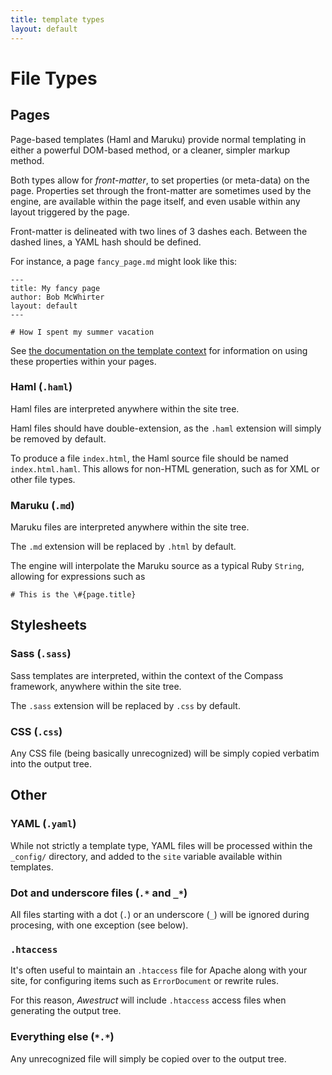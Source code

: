 ```yaml
---
title: template types
layout: default
---
```


# File Types

## Pages

Page-based templates (Haml and Maruku) provide normal templating in either
a powerful DOM-based method, or a cleaner, simpler markup method.

Both types allow for *front-matter*, to set properties (or meta-data) on
the page.  Properties set through the front-matter are sometimes used by the
engine, are available within the page itself, and even usable within any
layout triggered by the page.

Front-matter is delineated with two lines of 3 dashes each.  Between the
dashed lines, a YAML hash should be defined.
 
For instance, a page `fancy_page.md` might look like this:

    ---
    title: My fancy page
    author: Bob McWhirter
    layout: default
    ---

    # How I spent my summer vacation

See [the documentation on the template context](/template_context/)
for information on using these properties within your pages.

### Haml (`.haml`)

Haml files are interpreted anywhere within the site tree.

Haml files should have double-extension, as the `.haml` extension
will simply be removed by default.

To produce a file `index.html`, the Haml source file should be
named `index.html.haml`.  This allows for non-HTML generation,
such as for XML or other file types.

### Maruku (`.md`)

Maruku files are interpreted anywhere within the site tree.

The `.md` extension will be replaced by `.html` by default.

The engine will interpolate the Maruku source as a typical
Ruby `String`, allowing for expressions such as

    # This is the \#{page.title}

## Stylesheets

### Sass (`.sass`)

Sass templates are interpreted, within the context of the Compass
framework, anywhere within the site tree.

The `.sass` extension will be replaced by `.css` by default.

### CSS (`.css`)

Any CSS file (being basically unrecognized) will be simply copied verbatim
into the output tree.

## Other

### YAML (`.yaml`)

While not strictly a template type, YAML files will
be processed within the `_config/` directory, and added
to the `site` variable available within templates.

### Dot and underscore files (`.*` and `_*`)

All files starting with a dot (`.`) or an underscore (`_`) will be
ignored during procesing, with one exception (see below).

### `.htaccess`

It's often useful to maintain an `.htaccess` file for Apache along
with your site, for configuring items such as `ErrorDocument` or
rewrite rules.  

For this reason, *Awestruct* will include `.htaccess` access files
when generating the output tree.

### Everything else (`*.*`)

Any unrecognized file will simply be copied over to the output tree.

